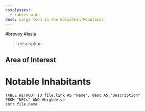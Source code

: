 ```yaml
---
cssclasses:
  - tables-wide
desc: Large town in the Golushkin Mountains
---
```

#brevoy #issia 

>description

## Area of Interest


# Notable Inhabitants
```dataview
TABLE WITHOUT ID file.link AS "Name", desc AS "Description"
FROM "NPCs" AND #highdelve
sort file.name
```